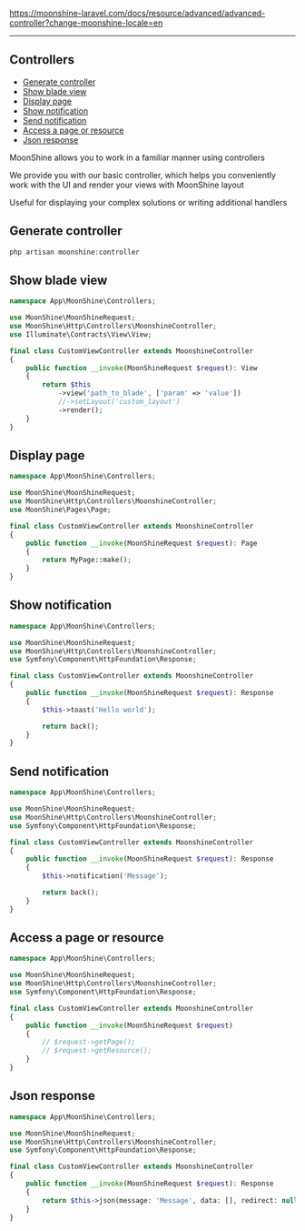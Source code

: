 https://moonshine-laravel.com/docs/resource/advanced/advanced-controller?change-moonshine-locale=en

------
## Controllers  

  - [Generate controller](#generate-controller)  
  - [Show blade view](#show-blade-view)  
  - [Display page](#display-page)  
  - [Show notification](#show-notification)  
  - [Send notification](#send-notification)  
  - [Access a page or resource](#access-a-page-or-resource)  
  - [Json response](#json-response)  

MoonShine allows you to work in a familiar manner using controllers  

We provide you with our basic controller, which helps you conveniently work with the UI and render your views with MoonShine layout  

Useful for displaying your complex solutions or writing additional handlers  

<a name="generate-controller"></a>  
## Generate controller  

```php
php artisan moonshine:controller
```

<a name="show-blade-view"></a>  
## Show blade view  

```php
namespace App\MoonShine\Controllers;

use MoonShine\MoonShineRequest;
use MoonShine\Http\Controllers\MoonshineController;
use Illuminate\Contracts\View\View;

final class CustomViewController extends MoonshineController
{
    public function __invoke(MoonShineRequest $request): View
    {
        return $this
            ->view('path_to_blade', ['param' => 'value'])
            //->setLayout('custom_layout')
            ->render();
    }
}
```

<a name="display-page"></a>  
## Display page  

```php
namespace App\MoonShine\Controllers;

use MoonShine\MoonShineRequest;
use MoonShine\Http\Controllers\MoonshineController;
use MoonShine\Pages\Page;

final class CustomViewController extends MoonshineController
{
    public function __invoke(MoonShineRequest $request): Page
    {
        return MyPage::make();
    }
}
```

<a name="show-notification"></a>  
## Show notification  

```php
namespace App\MoonShine\Controllers;

use MoonShine\MoonShineRequest;
use MoonShine\Http\Controllers\MoonshineController;
use Symfony\Component\HttpFoundation\Response;

final class CustomViewController extends MoonshineController
{
    public function __invoke(MoonShineRequest $request): Response
    {
        $this->toast('Hello world');

        return back();
    }
}
```

<a name="send-notification"></a>  
## Send notification  

```php
namespace App\MoonShine\Controllers;

use MoonShine\MoonShineRequest;
use MoonShine\Http\Controllers\MoonshineController;
use Symfony\Component\HttpFoundation\Response;

final class CustomViewController extends MoonshineController
{
    public function __invoke(MoonShineRequest $request): Response
    {
        $this->notification('Message');

        return back();
    }
}
```

<a name="access-a-page-or-resource"></a>  
## Access a page or resource  

```php
namespace App\MoonShine\Controllers;

use MoonShine\MoonShineRequest;
use MoonShine\Http\Controllers\MoonshineController;
use Symfony\Component\HttpFoundation\Response;

final class CustomViewController extends MoonshineController
{
    public function __invoke(MoonShineRequest $request)
    {
        // $request->getPage();
        // $request->getResource();
    }
}
```

<a name="json-response"></a>  
## Json response  

```php
namespace App\MoonShine\Controllers;

use MoonShine\MoonShineRequest;
use MoonShine\Http\Controllers\MoonshineController;
use Symfony\Component\HttpFoundation\Response;

final class CustomViewController extends MoonshineController
{
    public function __invoke(MoonShineRequest $request): Response
    {
        return $this->json(message: 'Message', data: [], redirect: null);
    }
}
```
